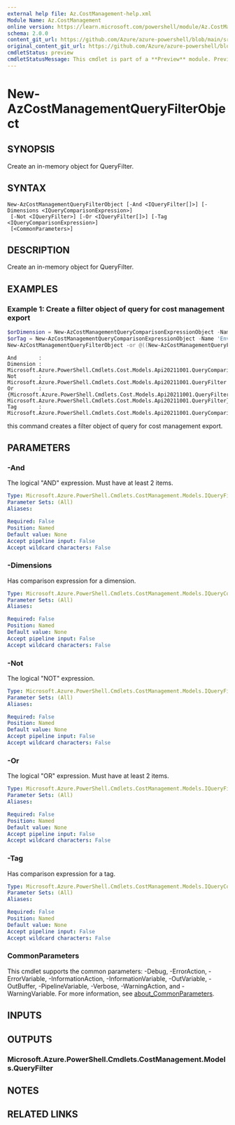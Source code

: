 ```yaml
---
external help file: Az.CostManagement-help.xml
Module Name: Az.CostManagement
online version: https://learn.microsoft.com/powershell/module/Az.CostManagement/new-azcostmanagementqueryfilterobject
schema: 2.0.0
content_git_url: https://github.com/Azure/azure-powershell/blob/main/src/CostManagement/CostManagement/help/New-AzCostManagementQueryFilterObject.md
original_content_git_url: https://github.com/Azure/azure-powershell/blob/main/src/CostManagement/CostManagement/help/New-AzCostManagementQueryFilterObject.md
cmdletStatus: preview
cmdletStatusMessage: This cmdlet is part of a **Preview** module. Preview versions aren't recommended for use in production environments. For more information, see https://aka.ms/azps-refstatus.
---
```


# New-AzCostManagementQueryFilterObject

## SYNOPSIS
Create an in-memory object for QueryFilter.

## SYNTAX

```
New-AzCostManagementQueryFilterObject [-And <IQueryFilter[]>] [-Dimensions <IQueryComparisonExpression>]
 [-Not <IQueryFilter>] [-Or <IQueryFilter[]>] [-Tag <IQueryComparisonExpression>]
 [<CommonParameters>]
```

## DESCRIPTION
Create an in-memory object for QueryFilter.

## EXAMPLES

### Example 1: Create a filter object of query for cost management export
```powershell
$orDimension = New-AzCostManagementQueryComparisonExpressionObject -Name 'ResourceLocation' -Value @('East US', 'West Europe')
$orTag = New-AzCostManagementQueryComparisonExpressionObject -Name 'Environment' -Value @('UAT', 'Prod')
New-AzCostManagementQueryFilterObject -or @((New-AzCostManagementQueryFilterObject -Dimensions $orDimension), (New-AzCostManagementQueryFilterObject -Tag $orTag))
```

```output
And       :
Dimension : Microsoft.Azure.PowerShell.Cmdlets.Cost.Models.Api20211001.QueryComparisonExpression
Not       : Microsoft.Azure.PowerShell.Cmdlets.Cost.Models.Api20211001.QueryFilter
Or        : {Microsoft.Azure.PowerShell.Cmdlets.Cost.Models.Api20211001.QueryFilter, Microsoft.Azure.PowerShell.Cmdlets.Cost.Models.Api20211001.QueryFilter}
Tag       : Microsoft.Azure.PowerShell.Cmdlets.Cost.Models.Api20211001.QueryComparisonExpression
```

this command creates a filter object of query for cost management export.

## PARAMETERS

### -And
The logical "AND" expression.
Must have at least 2 items.

```yaml
Type: Microsoft.Azure.PowerShell.Cmdlets.CostManagement.Models.IQueryFilter[]
Parameter Sets: (All)
Aliases:

Required: False
Position: Named
Default value: None
Accept pipeline input: False
Accept wildcard characters: False
```

### -Dimensions
Has comparison expression for a dimension.

```yaml
Type: Microsoft.Azure.PowerShell.Cmdlets.CostManagement.Models.IQueryComparisonExpression
Parameter Sets: (All)
Aliases:

Required: False
Position: Named
Default value: None
Accept pipeline input: False
Accept wildcard characters: False
```

### -Not
The logical "NOT" expression.

```yaml
Type: Microsoft.Azure.PowerShell.Cmdlets.CostManagement.Models.IQueryFilter
Parameter Sets: (All)
Aliases:

Required: False
Position: Named
Default value: None
Accept pipeline input: False
Accept wildcard characters: False
```

### -Or
The logical "OR" expression.
Must have at least 2 items.

```yaml
Type: Microsoft.Azure.PowerShell.Cmdlets.CostManagement.Models.IQueryFilter[]
Parameter Sets: (All)
Aliases:

Required: False
Position: Named
Default value: None
Accept pipeline input: False
Accept wildcard characters: False
```

### -Tag
Has comparison expression for a tag.

```yaml
Type: Microsoft.Azure.PowerShell.Cmdlets.CostManagement.Models.IQueryComparisonExpression
Parameter Sets: (All)
Aliases:

Required: False
Position: Named
Default value: None
Accept pipeline input: False
Accept wildcard characters: False
```

### CommonParameters
This cmdlet supports the common parameters: -Debug, -ErrorAction, -ErrorVariable, -InformationAction, -InformationVariable, -OutVariable, -OutBuffer, -PipelineVariable, -Verbose, -WarningAction, and -WarningVariable. For more information, see [about_CommonParameters](http://go.microsoft.com/fwlink/?LinkID=113216).

## INPUTS

## OUTPUTS

### Microsoft.Azure.PowerShell.Cmdlets.CostManagement.Models.QueryFilter

## NOTES

## RELATED LINKS
